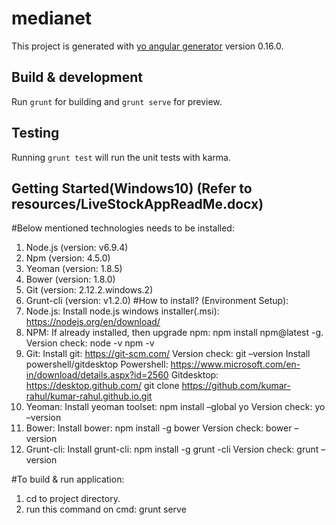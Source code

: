 # medianet

This project is generated with [yo angular generator](https://github.com/yeoman/generator-angular)
version 0.16.0.

## Build & development

Run `grunt` for building and `grunt serve` for preview.

## Testing

Running `grunt test` will run the unit tests with karma.

## Getting Started(Windows10) (Refer to resources/LiveStockAppReadMe.docx)
#Below mentioned technologies needs to be installed:
1.	Node.js (version: v6.9.4)
2.	Npm (version: 4.5.0)
3.	Yeoman (version: 1.8.5)
4.	Bower (version: 1.8.0)
5.	Git (version: 2.12.2.windows.2)
6.	Grunt-cli (version: v1.2.0)
#How to install? (Environment Setup):
1.	Node.js: Install node.js windows installer(.msi): https://nodejs.org/en/download/
2.	NPM: If already installed, then upgrade npm: npm install npm@latest -g.
Version check:
node -v
npm -v
3.	Git: Install git: https://git-scm.com/
Version check: git –version
Install powershell/gitdesktop
Powershell: https://www.microsoft.com/en-in/download/details.aspx?id=2560
Gitdesktop: https://desktop.github.com/
git clone https://github.com/kumar-rahul/kumar-rahul.github.io.git
4.	Yeoman: Install yeoman toolset: npm install –global yo
Version check: yo –version
5.	Bower: Install bower: npm install -g bower
Version check: bower –version
6.	Grunt-cli: Install grunt-cli: npm install -g grunt -cli
Version check: grunt –version

#To build & run application:
1.	cd to project directory.
2.	run this command on cmd: grunt serve
 
